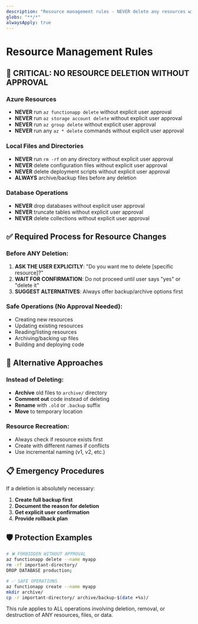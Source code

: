 ```yaml
---
description: "Resource management rules - NEVER delete any resources without explicit user approval"
globs: "**/*"
alwaysApply: true
---
```


# Resource Management Rules

## 🚫 CRITICAL: NO RESOURCE DELETION WITHOUT APPROVAL

### Azure Resources
- **NEVER** run `az functionapp delete` without explicit user approval
- **NEVER** run `az storage account delete` without explicit user approval  
- **NEVER** run `az group delete` without explicit user approval
- **NEVER** run any `az * delete` commands without explicit user approval

### Local Files and Directories
- **NEVER** run `rm -rf` on any directory without explicit user approval
- **NEVER** delete configuration files without explicit user approval
- **NEVER** delete deployment scripts without explicit user approval
- **ALWAYS** archive/backup files before any deletion

### Database Operations
- **NEVER** drop databases without explicit user approval
- **NEVER** truncate tables without explicit user approval
- **NEVER** delete collections without explicit user approval

## ✅ Required Process for Resource Changes

### Before ANY Deletion:
1. **ASK THE USER EXPLICITLY**: "Do you want me to delete [specific resource]?"
2. **WAIT FOR CONFIRMATION**: Do not proceed until user says "yes" or "delete it"
3. **SUGGEST ALTERNATIVES**: Always offer backup/archive options first

### Safe Operations (No Approval Needed):
- Creating new resources
- Updating existing resources
- Reading/listing resources
- Archiving/backing up files
- Building and deploying code

## 🔧 Alternative Approaches

### Instead of Deleting:
- **Archive** old files to `archive/` directory
- **Comment out** code instead of deleting
- **Rename** with `.old` or `.backup` suffix
- **Move** to temporary location

### Resource Recreation:
- Always check if resource exists first
- Create with different names if conflicts
- Use incremental naming (v1, v2, etc.)

## 📋 Emergency Procedures

If a deletion is absolutely necessary:
1. **Create full backup first**
2. **Document the reason for deletion**
3. **Get explicit user confirmation**
4. **Provide rollback plan**

## 🛡️ Protection Examples

```bash
# ❌ FORBIDDEN WITHOUT APPROVAL
az functionapp delete --name myapp
rm -rf important-directory/
DROP DATABASE production;

# ✅ SAFE OPERATIONS
az functionapp create --name myapp
mkdir archive/
cp -r important-directory/ archive/backup-$(date +%s)/
```

This rule applies to ALL operations involving deletion, removal, or destruction of ANY resources, files, or data. 